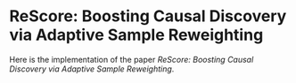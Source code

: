 # ReScore: Boosting Causal Discovery via Adaptive Sample Reweighting
Here is the implementation of the paper *ReScore: Boosting Causal Discovery via Adaptive Sample Reweighting*.
